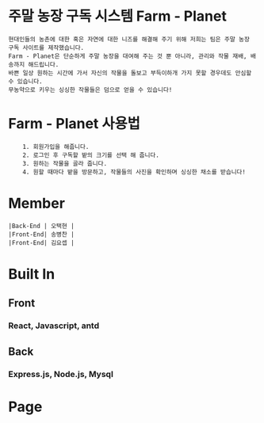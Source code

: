 # 주말 농장 구독 시스템 Farm - Planet
```
현대인들의 농촌에 대한 혹은 자연에 대한 니즈를 해결해 주기 위해 저희는 팀은 주말 농장 구독 사이트를 제작했습니다.   
Farm - Planet은 단순하게 주말 농장을 대여해 주는 것 뿐 아니라, 관리와 작물 재배, 배송까지 해드립니다.   
바쁜 일상 원하는 시간에 가서 자신의 작물을 돌보고 부득이하개 가지 못할 경우데도 안심할 수 있습니다.   
무농약으로 키우는 싱싱한 작물들은 덤으로 얻을 수 있습니다!
```
# Farm - Planet 사용법   
```
    1. 회원가입을 해줍니다.
    2. 로그인 후 구독할 밭의 크기를 선택 해 줍니다.
    3. 원하는 작물을 골라 줍니다.
    4. 원할 때마다 밭을 방문하고, 작물들의 사진을 확인하며 싱싱한 채소를 받습니다!
```

# Member
```
|Back-End | 오택현 |   
|Front-End| 송병찬 |   
|Front-End| 김요셉 |   
```

# Built In   

##  Front   

### React, Javascript, antd   

## Back   

### Express.js, Node.js, Mysql   

# Page   
